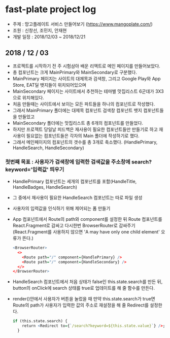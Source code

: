 # fast-plate project log

- 주제 : 망고플레이트 서비스 만들어보기 (https://www.mangoplate.com/)
- 조원 : 신창선, 조민지, 안재현
- 개발 일정 : 2018/12/03 ~ 2018/12/21

## 2018 / 12 / 03

- 프로젝트를 시작하기 전 주 시험삼아 배운 리액트로 메인 페이지를 만들어보았다.
- 총 컴포넌트는 크게 MainPrimary와 MainSecondary로 구분했다.
- MainPrimary 페이지는 사이트의 대제목과 검색창, 그리고 Google Play와 App Store, EAT딜 뱃지들이 위치되어있으며
- MainSecondary 페이지는 사이트에서 추천하는 테마별 맛집리스트 6군데가 3X3으로 위치해있다.
- 처음 만들때는 사이트에서 보이는 모든 파트들을 하나의 컴포넌트로 작성했다.
- 그래서 MainPrimary 폴더에는 대제목 컴포넌트 검색창 컴포넌트 뱃지 컴포넌트들을 만들었고
- MainSecondary 폴더에는 맛집리스트 총 6개의 컴포넌트를 만들었다.
- 하지만 프로젝트 당일날 피드백은 재사용이 필요한 컴포넌트들만 만들기로 하고 재사용이 필요없는 컴포넌트들은 각자의 Main 폴더에 작성하기로 했다.
- 그래서 메인페이지의 컴포넌트의 갯수를 총 3개로 축소했다. (HandlePrimary, HandleSearch, HandleSecondary)

### 첫번째 목표 : 사용자가 검색창에 입력한 검색값을 주소창에 search?keyword='입력값' 띄우기

- HandlePrimary 컴포넌트는 세개의 컴포넌트를 포함(HandleTitle, HandleBadges, HandleSearch)
- 그 중에서 재사용이 필요한 HandleSearch 컴포넌트는 따로 파일 생성
- 사용자의 입력값을 인식하기 위해 제어되는 폼 만들기
- App 컴포넌트에서 Route의 path와 component를 설정한 뒤 Route 컴포넌트를 React.Fragment로 감싸고 다시한번 BrowserRouter로 감싸주기 (React.Fragment를 사용하지 않으면 'A <Router> may have only one child element' 오류가 뜬다.)

  ```R
  <BrowserRouter>
    <>
      <Route path="/" component={HandlePrimary} />
      <Route path="/" component={HandleSecondary} />
    </>
  </BrowserRouter>

  ```

- HandleSearch 컴포넌트에서 처음 상태가 false인 this.state.search를 만든 뒤, button의 onClick에 search 상태를 true로 업데이트를 해 줄 함수를 만든다.
- render()안에서 사용자가 버튼을 눌렀을 때 만약 this.state.search가 true면 Route의 path가 사용자가 입력한 값의 주소로 재설정을 해 줄 Redirect를 설정한다.

  ```R
  if (this.state.search) {
      return <Redirect to={`/search?keyword=${this.state.value}`} />;
    }
  ```
